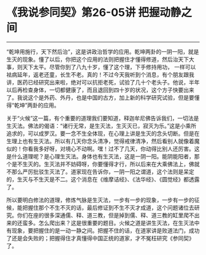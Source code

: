 # 《我说参同契》第26-05讲 把握动静之间

------

“乾坤用施行，天下然后治”，这是讲政治哲学的应用。乾坤两卦的一阴一阳，就是生灭的现象。懂了以后，你把这个应用的法则把握住才懂得修道，然后治天下大事，则天下太平。尽管你到了八九十岁，懂了这个理，下手修持用功， 一样可以袪病延年，返老还童，长生不老。真的！不过今天我听到个消息，有个朋友跟我讲，医药已经研究出来啦，绝对可以抗拒老死，试验了几十个老头子。他说，半年以后再检查身体，一切都健康了，而且退回到四十岁的状况，这个方子快要出来了。我说这个是外药、外丹，也是中国的古方，加上新的科学研究试验，但是要懂得“乾坤”两卦的应用。

关于“火候”这一篇，有个重要的道理我们要知道，释迦牟尼佛告诉我们，一切法是生灭法。佛法的偈语：“诸行无常，是生灭法，生灭灭已，寂灭为乐。”这是小乘所追求的，可以成罗汉。要一念不生全体现，在心理上讲是生灭的念头切断。但是在生理上也有生灭法。所以有几天你念头清净，觉得戒律清净，然后看别人就像着魔似的！你看我多好呀，对境心不动啊。嘿！过不了几天，你动得比别人还厉害。这是什么道理呢？是心理生灭法。身体也有生灭法，这是一阴一阳。能阴能阳者，那个是不生灭的。生灭法并不妨碍呀，你要懂得才行，所以后来在大乘佛法上，佛就不那么严厉批驳生灭法了。道家现在告诉你，一阴一阳之谓道，这个法则是呆定的，生灭与不生灭是不二。这个消息在《维摩诘经》、《法华经》、《圆觉经》都透露了。

所以要明白修法的道理，修炼气脉是生灭法，一步有一步的现象，一步有一步的征候，能把握住那个不生不灭的话，最后修证到不生不灭才成道，这个问题诸位去研究。你们在座的很多深通儒、释、道三教，但是掉到儒、释、道三教的缸里爬不出来的还蛮多。怎么爬出来？这是很重要的题目。火候之道是讲生灭法，在生灭法中有现象，要把握住的是一动一静之间。把握不住的话，在道家讲是败道法门，成功了还是会失败的；把握得住才真懂得中国正统的道家，才不冤枉研究《参同契》了。